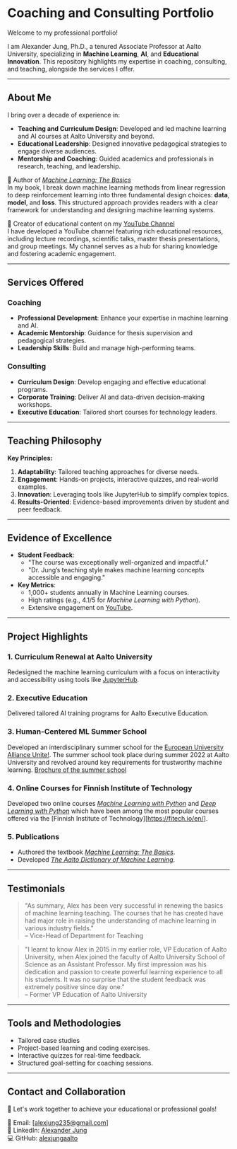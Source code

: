 # Coaching and Consulting Portfolio

Welcome to my professional portfolio! 

I am Alexander Jung, Ph.D., a tenured Associate Professor at Aalto University, 
specializing in **Machine Learning**, **AI**, and **Educational Innovation**. 
This repository highlights my expertise in coaching, consulting, and teaching, alongside the services I offer.

---

## About Me

I bring over a decade of experience in:
- **Teaching and Curriculum Design**: Developed and led machine learning and AI courses at Aalto University and beyond.
- **Educational Leadership**: Designed innovative pedagogical strategies to engage diverse audiences.
- **Mentorship and Coaching**: Guided academics and professionals in research, teaching, and leadership.

📘 Author of [*Machine Learning: The Basics*](https://link.springer.com/book/10.1007/978-981-16-8193-6)  
In my book, I break down machine learning methods from linear regression to deep reinforcement learning 
into three fundamental design choices: **data**, **model**, and **loss**. This structured approach provides 
readers with a clear framework for understanding and designing machine learning systems.

🎥 Creator of educational content on my [YouTube Channel](https://www.youtube.com/@alexjung111)  
I have developed a YouTube channel featuring rich educational resources, including lecture 
recordings, scientific talks, master thesis presentations, and group meetings. My channel 
serves as a hub for sharing knowledge and fostering academic engagement.


---

## Services Offered

### Coaching
- **Professional Development**: Enhance your expertise in machine learning and AI.
- **Academic Mentorship**: Guidance for thesis supervision and pedagogical strategies.
- **Leadership Skills**: Build and manage high-performing teams.

### Consulting
- **Curriculum Design**: Develop engaging and effective educational programs.
- **Corporate Training**: Deliver AI and data-driven decision-making workshops.
- **Executive Education**: Tailored short courses for technology leaders.

---

## Teaching Philosophy

**Key Principles:**
1. **Adaptability**: Tailored teaching approaches for diverse needs.
2. **Engagement**: Hands-on projects, interactive quizzes, and real-world examples.
3. **Innovation**: Leveraging tools like JupyterHub to simplify complex topics.
4. **Results-Oriented**: Evidence-based improvements driven by student and peer feedback.

---

## Evidence of Excellence

- **Student Feedback**:
  - "The course was exceptionally well-organized and impactful."
  - "Dr. Jung’s teaching style makes machine learning concepts accessible and engaging."
- **Key Metrics**:
  - 1,000+ students annually in Machine Learning courses.
  - High ratings (e.g., 4.1/5 for *Machine Learning with Python*).
  - Extensive engagement on [YouTube](https://www.youtube.com/@alexjung111).

---

## Project Highlights

### 1. Curriculum Renewal at Aalto University
Redesigned the machine learning curriculum with a focus on interactivity and accessibility using tools like [JupyterHub](https://jupyter.org).

### 2. Executive Education
Delivered tailored AI training programs for Aalto Executive Education. 

### 3. Human-Centered ML Summer School
Developed an interdisciplinary summer school for the [European University Alliance Unite!](https://uniteinanutshell.unite-university.eu/p%C3%A0gina-dinici). 
The summer school took place during summer 2022 at Aalto University and revolved around key 
requirements for trustworthy machine learning. [Brochure of the summer school](https://www.aalto.fi/sites/g/files/flghsv161/files/2022-03/Human-Centered%20Machine%20Learning%20brochure%202022_0.pdf)

### 4. Online Courses for Finnish Institute of Technology
Developed two online courses [*Machine Learning with Python*](https://fitech.io/en/studies/machine-learning-with-python/) 
and [*Deep Learning with Python*](https://fitech.io/en/studies/deep-learning-with-python/) which have been 
among the most popular courses offered via the [Finnish Institute of Technology][https://fitech.io/en/]. 

### 5. Publications
- Authored the textbook [*Machine Learning: The Basics*](https://link.springer.com/book/10.1007/978-981-16-8193-6).
- Developed [*The Aalto Dictionary of Machine Learning*](https://aaltodictionaryofml.github.io/ADictML.pdf).

---

## Testimonials

> "As summary, Alex has been very successful in renewing the basics of machine learningteaching. The courses that he has created have had major role in raising the understandingof machine learning in various industry fields."  
> – Vice-Head of Department for Teaching

> "I learnt to know Alex in 2015 in my earlier role, VP Education of Aalto University, when Alex joined thefaculty of Aalto University School of Science as an Assistant Professor. My first impression was hisdedication and passion to create powerful learning experience to all his students. It was no surprisethat the student feedback was extremely positive since day one."  
> – Former VP Education of Aalto University 

---

## Tools and Methodologies

- Tailored case studies
- Project-based learning and coding exercises.
- Interactive quizzes for real-time feedback.
- Structured goal-setting for coaching sessions.

---

## Contact and Collaboration

🚀 Let's work together to achieve your educational or professional goals!  

📩 Email: [alexjung235@gmail.com]  
🔗 LinkedIn: [Alexander Jung](https://www.linkedin.com/in/aljung/)  
💻 GitHub: [alexjungaalto](https://github.com/alexjungaalto)  
